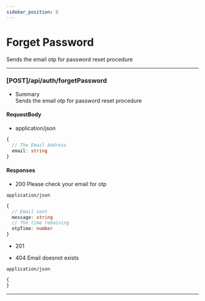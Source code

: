 ```yaml
---
sidebar_position: 8
---
```


# Forget Password
Sends the email otp for password reset procedure

***

### [POST]/api/auth/forgetPassword

- Summary  
Sends the email otp for password reset procedure

#### RequestBody

- application/json

```ts
{
  // The Email Address
  email: string
}
```

#### Responses

- 200 Please check your email for otp

`application/json`

```ts
{
  // Email sent
  message: string
  // The time remaining
  otpTime: number
}
```

- 201 

- 404 Email doesnot exists

`application/json`

```ts
{
}
```

***